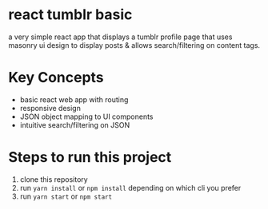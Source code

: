 # react tumblr basic

a very simple react app that displays a tumblr profile page that uses masonry ui design to display posts & allows search/filtering on content tags.

# Key Concepts

* basic react web app with routing
* responsive design
* JSON object mapping to UI components
* intuitive search/filtering on JSON

# Steps to run this project
1) clone this repository 
2) run `yarn install` or `npm install` depending on which cli you prefer
3) run `yarn start` or `npm start`